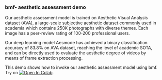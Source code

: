 ### bmf- aesthetic assessment demo

Our aesthetic assessment model is trained on Aesthetic Visual Analysis dataset (AVA), a large-scale subjective aesthetic dataset commonly used in academia which contains 250K photographs with diverse themes. Each image has a peer-review rating of 100-200 professional users. 

Our deep learning model Aesmode has achieved a binary classification accuracy of 83.8% on AVA dataset, reaching the level of academic SOTA, and can be directly used to evaluate the aesthetic degree of videos by means of frame extraction processing.

This demo shows how to invoke our aesthetic assessment model using bmf. Try on [![Open In Colab](https://colab.research.google.com/assets/colab-badge.svg)](https://colab.research.google.com/drive/1MxlCCzeHxw7tmAac9ii-u4tBHejtqNZY#scrollTo=3An0nCEm7zXD ).

